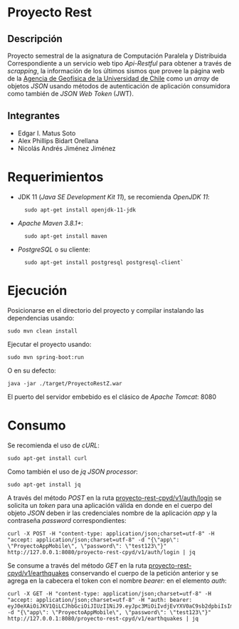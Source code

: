 # Proyecto Rest
## Descripción
Proyecto semestral de la asignatura de Computación Paralela y Distribuida Correspondiente a un servicio web tipo *Api-Restful* para obtener a través de *scrapping*, la información de los últimos sismos que provee la página web de la [Agencia de Geofísica de la Universidad de Chile](http://www.sismologia.cl/links/ultimos_sismos.html) como un *array* de objetos *JSON* usando métodos de autenticación de aplicación consumidora como también de *JSON Web Token* (JWT).

## Integrantes

- Edgar I. Matus Soto
- Alex Phillips Bidart Orellana
- Nicolás Andrés Jiménez Jiménez

# Requerimientos
- JDK 11 (*Java SE Development Kit 11*), se recomienda *OpenJDK 11*:

		sudo apt-get install openjdk-11-jdk

- *Apache Maven 3.8.1+*:

		sudo apt-get install maven

- *PostgreSQL* o su cliente:

		sudo apt-get install postgresql postgresql-client`

# Ejecución
Posicionarse en el directorio del proyecto y compilar instalando las dependencias usando:

	sudo mvn clean install

Ejecutar el proyecto usando:

	sudo mvn spring-boot:run

O en su defecto:

	java -jar ./target/ProyectoRestZ.war

El puerto del servidor embebido es el clásico de *Apache Tomcat*: 8080

# Consumo
Se recomienda el uso de *cURL*:

	sudo apt-get install curl

Como también el uso de *jq JSON processor*:

	sudo apt-get install jq

A través del método *POST* en la ruta [proyecto-rest-cpyd/v1/auth/login](http://localhost:8080/proyecto-rest-cpyd/v1/auth/login) se solicita un *token* para una aplicación válida en donde en el cuerpo del objeto *JSON*  deben ir las credenciales nombre de la aplicación *app* y la contraseña *password* correspondientes:

	curl -X POST -H "content-type: application/json;charset=utf-8" -H "accept: application/json;charset=utf-8" -d "{\"app\": \"ProyectoAppMobile\", \"password\": \"test123\"}" http://127.0.0.1:8080/proyecto-rest-cpyd/v1/auth/login | jq


Se consume a través del método *GET* en la ruta [proyecto-rest-cpyd/v1/earthquakes](http://localhost:8080/proyecto-rest-cpyd/v1/earthquakes) conservando el cuerpo de la petición anterior y se agrega en la cabecera el token con el nombre *bearer:* en el elemento *auth*:

	curl -X GET -H "content-type: application/json;charset=utf-8" -H "accept: application/json;charset=utf-8" -H "auth: bearer: eyJ0eXAiOiJKV1QiLCJhbGciOiJIUzI1NiJ9.eyJpc3MiOiIvdjEvYXV0aC9sb2dpbiIsImlkIjoiUHJveWVjdG9BcHBNb2JpbGUiLCJleHAiOjE2MjU5OTQ3ODksImlhdCI6MTYyNTk2OTU4OSwianRpIjoiYWJjMTIzIn0.C90YLSaEXxj54f9lkf_65ySFXvTemev7FgvZlf64X4g" -d "{\"app\": \"ProyectoAppMobile\", \"password\": \"test123\"}" http://127.0.0.1:8080/proyecto-rest-cpyd/v1/earthquakes | jq



    
